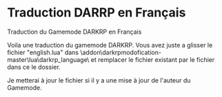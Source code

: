 # Traduction DARRP en Français
Traduction du Gamemode DARKRP en Français

Voila une traduction du gamemode DARKRP. Vous avez juste a glisser le fichier "english.lua" dans \addon\darkrpmodofication-master\lua\darkrp_language\ 
et remplacer le fichier existant par le fichier dans ce le dossier.

Je metterai à jour le fichier si il y a une mise à jour de l'auteur du Gamemode.
